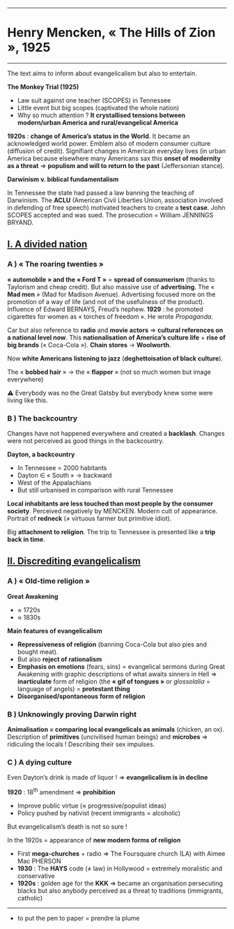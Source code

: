 ***
# Henry Mencken, « The Hills of Zion », 1925
***
The text aims to inform about evangelicalism but also to entertain. 

**The Monkey Trial (1925)**
- Law suit against one teacher (SCOPES) in Tennessee 
- Little event but big scopes (captivated the whole nation)
- Why so much attention ? **It crystallised tensions between modern/urban America and rural/evangelical America** 

**1920s** : **change of America’s status in the World**. It became an acknowledged world power. Emblem also of modern consumer culture (diffusion of credit). Signifiant changes in American everyday lives (in urban America because elsewhere many Americans sax this **onset of modernity as a threat** ⇒ **populism and will to return to the past** (Jeffersonian stance). 

**Darwinism v. biblical fundamentalism** 

In Tennessee the state had passed a law banning the teaching of Darwinism. The **ACLU** (American Civil Liberties Union, association involved in defending of free speech) motivated teachers to create a **test case**. John SCOPES accepted and was sued. The prosecution = William JENNINGS BRYAND.

## <u>I. A divided nation</u>

### A ) « The roaring twenties »

**« automobile » and the « Ford T »** = **spread of consumerism** (thanks to Taylorism and cheap credit). But also massive use of **advertising**. The « **Mad men** » (Mad for Madison Avenue). Advertising focused more on the promotion of a way of life (and not of the usefulness of the product). Influence of Edward BERNAYS, Freud’s nephew. **1929** : he promoted cigarettes for women as « torches of freedom ». He wrote *Propaganda*. 

Car but also reference to **radio** and **movie actors** ⇒ **cultural references on a national level now**. This **nationalisation of America’s culture life** + **rise of big brands** (« Coca-Cola »). **Chain stores** → **Woolworth**. 

Now **white Americans listening to jazz** (**deghettoisation of black culture**). 

The « **bobbed hair** » → the « **flapper** » (not so much women but image everywhere)

⚠ Everybody was no the Great Gatsby but everybody knew some were living like this. 

### B ) The backcountry 

Changes have not happened everywhere and created a **backlash**. Changes were not perceived as good things in the backcountry. 

**Dayton, a backcountry**
- In Tennessee = 2000 habitants 
- Dayton ∈ « South » → backward
- West of the Appalachians 
- But still urbanised in comparison with rural Tennessee

**Local inhabitants are less touched than most people by the consumer society**. Perceived negatively by MENCKEN. Modern cult of appearance. Portrait of **redneck** (≠ virtuous farmer but primitive idiot). 

Big **attachment to religion**. The trip to Tennessee is presented like a **trip back in time**. 

## <u>II. Discrediting evangelicalism</u>

### A ) « Old-time religion »

**Great Awakening** 
- ≈ 1720s
- ≈ 1830s

**Main features of evangelicalism**
 - **Repressiveness of religion** (banning Coca-Cola but also pies and bought meat). 
 - But also **reject of rationalism**
 - **Emphasis on emotions** (fears, sins) = evangelical sermons during Great Awakening with graphic descriptions of what awaits sinners in Hell ⇒ **inarticulate** form of religion (the **« gif of tongues »** or *glossolalia* = language of angels) = **protestant thing** 
 - **Disorganised/spontaneous form of religion** 

### B ) Unknowingly proving Darwin right 

**Animalisation = comparing local evangelicals as animals** (chicken, an ox). Description of **primitives** (uncivilised human beings) and **microbes** ⇒ ridiculing the locals ! Describing their sex impulses. 
### C ) A dying culture 

Even Dayton’s drink is made of liquor ! ⇒ **evangelicalism is in decline** 

**1920** : 18<sup>th</sup> amendment ⇒ **prohibition** 
- Improve public virtue (≈ progressive/populist ideas)
- Policy pushed by nativist (recent immigrants = alcoholic)  

But evangelicalism’s death is not so sure ! 

In the 1920s = appearance of **new modern forms of religion**  
- First **mega-churches** + radio ⇒ The Foursquare church (LA) with Aimee Mac PHERSON 
- **1930** : The **HAYS** code (≠ law) in Hollywood = extremely moralistic and conservative 
- **1920s** : golden age for the **KKK** ⇒ became an organisation persecuting blacks but also anybody perceived as a threat to traditions (immigrants, catholic)














***
- to put the pen to paper = prendre la plume